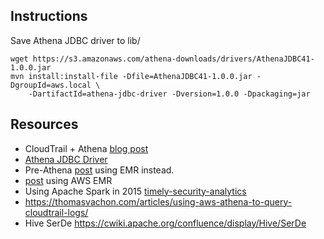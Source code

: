 
## Instructions

Save Athena JDBC driver to lib/

    wget https://s3.amazonaws.com/athena-downloads/drivers/AthenaJDBC41-1.0.0.jar
    mvn install:install-file -Dfile=AthenaJDBC41-1.0.0.jar -DgroupId=aws.local \
        -DartifactId=athena-jdbc-driver -Dversion=1.0.0 -Dpackaging=jar

## Resources

* CloudTrail + Athena [blog post](https://aws.amazon.com/blogs/big-data/aws-cloudtrail-and-amazon-athena-dive-deep-to-analyze-security-compliance-and-operational-activity/)
* [Athena JDBC Driver](http://docs.aws.amazon.com/athena/latest/ug/connect-with-jdbc.html)
* Pre-Athena [post](http://blog.fzakaria.com/2014/10/13/analyzing-cloudtrail-logs-using-hivehadoop/) using EMR instead.
* [post](http://aws.mannem.me/?p=1366) using AWS EMR
* Using Apache Spark in 2015 [timely-security-analytics](https://github.com/awslabs/timely-security-analytics)
* https://thomasvachon.com/articles/using-aws-athena-to-query-cloudtrail-logs/
* Hive SerDe https://cwiki.apache.org/confluence/display/Hive/SerDe